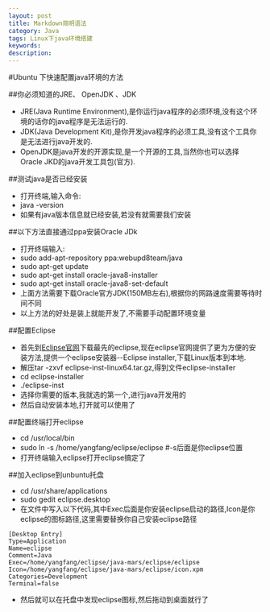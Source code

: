 ```yaml
---
layout: post
title: Markdown简明语法
category: Java
tags: Linux下java环境搭建
keywords:
description:
---
```


#Ubuntu 下快速配置java环境的方法

##你必须知道的JRE、 OpenJDK 、JDK
* JRE(Java Runtime Environment),是你运行java程序的必须环境,没有这个环境的话你的java程序是无法运行的.
* JDK(Java Development Kit),是你开发java程序的必须工具,没有这个工具你是无法进行java开发的.
* OpenJDK是java开发的开源实现,是一个开源的工具,当然你也可以选择 Oracle JKD的java开发工具包(官方).

##测试java是否已经安装
* 打开终端,输入命令:
* java -version
* 如果有java版本信息就已经安装,若没有就需要我们安装

##以下方法直接通过ppa安装Oracle JDk
* 打开终端输入:
* sudo add-apt-repository ppa:webupd8team/java
* sudo apt-get update
* sudo apt-get install oracle-java8-installer
* sudo apt-get install oracle-java8-set-default
* 上面方法需要下载Oracle官方JDK(150MB左右),根据你的网路速度需要等待时间不同
* 以上方法的好处是装上就能开发了,不需要手动配置环境变量

##配置Eclipse
* 首先到[Eclipse官网](http://www.eclipse.org/downloads/?osType=linux&release=undefined)下载最先的eclipse,现在eclipse官网提供了更为方便的安装方法,提供一个eclipse安装器--Eclipse installer,下载Linux版本到本地.
* 解压tar -zxvf eclipse-inst-linux64.tar.gz,得到文件eclipse-installer
* cd eclipse-installer 
* ./eclipse-inst
* 选择你需要的版本,我就选的第一个,进行java开发用的
* 然后自动安装本地,打开就可以使用了

##配置终端打开eclipse
* cd /usr/local/bin
* sudo ln -s /home/yangfang/eclipse/eclipse #-s后面是你eclipse位置
* 打开终端输入eclipse打开eclipse搞定了

##加入eclipse到unbuntu托盘
* cd /usr/share/applications
* sudo gedit eclipse.desktop
* 在文件中写入以下代码,其中Exec后面是你安装eclipse启动的路径,Icon是你eclipse的图标路径,这里需要替换你自己安装eclipse路径

```
[Desktop Entry]
Type=Application
Name=eclipse
Comment=Java
Exec=/home/yangfang/eclipse/java-mars/eclipse/eclipse
Icon=/home/yangfang/eclipse/java-mars/eclipse/icon.xpm
Categories=Development
Terminal=false
```
* 然后就可以在托盘中发现eclipse图标,然后拖动到桌面就行了